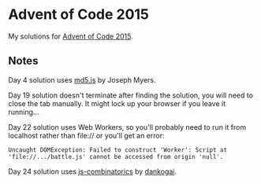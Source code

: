 # Advent of Code 2015

My solutions for [Advent of Code 2015](http://adventofcode.com/2015).

## Notes

Day 4 solution uses [md5.js](http://www.myersdaily.org/joseph/javascript/md5-text.html) by Joseph Myers.

Day 19 solution doesn't terminate after finding the solution, you will need to close the tab manually. It might lock up your browser if you leave it running...

Day 22 solution uses Web Workers, so you'll probably need to run it from localhost rather than file:// or you'll get an error:

```
Uncaught DOMException: Failed to construct 'Worker': Script at 'file://.../battle.js' cannot be accessed from origin 'null'.
```

Day 24 solution uses [js-combinatorics](https://github.com/dankogai/js-combinatorics) by [dankogai](https://github.com/dankogai).
